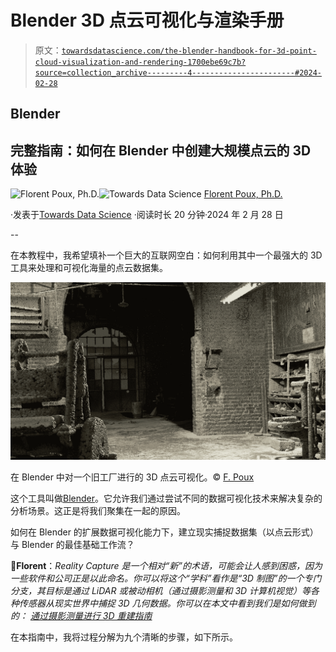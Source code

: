 # Blender 3D 点云可视化与渲染手册

> 原文：[`towardsdatascience.com/the-blender-handbook-for-3d-point-cloud-visualization-and-rendering-1700ebe69c7b?source=collection_archive---------4-----------------------#2024-02-28`](https://towardsdatascience.com/the-blender-handbook-for-3d-point-cloud-visualization-and-rendering-1700ebe69c7b?source=collection_archive---------4-----------------------#2024-02-28)

## Blender

## 完整指南：如何在 Blender 中创建大规模点云的 3D 体验

[](https://medium.com/@florentpoux?source=post_page---byline--1700ebe69c7b--------------------------------)![Florent Poux, Ph.D.](https://medium.com/@florentpoux?source=post_page---byline--1700ebe69c7b--------------------------------)[](https://towardsdatascience.com/?source=post_page---byline--1700ebe69c7b--------------------------------)![Towards Data Science](https://towardsdatascience.com/?source=post_page---byline--1700ebe69c7b--------------------------------) [Florent Poux, Ph.D.](https://medium.com/@florentpoux?source=post_page---byline--1700ebe69c7b--------------------------------)

·发表于[Towards Data Science](https://towardsdatascience.com/?source=post_page---byline--1700ebe69c7b--------------------------------) ·阅读时长 20 分钟·2024 年 2 月 28 日

--

在本教程中，我希望填补一个巨大的互联网空白：如何利用其中一个最强大的 3D 工具来处理和可视化海量的点云数据集。

![](img/112db9aed833eb684df399be732c75d3.png)

在 Blender 中对一个旧工厂进行的 3D 点云可视化。© [F. Poux](https://learngeodata.eu/)

这个工具叫做[Blender](https://www.blender.org/)。它允许我们通过尝试不同的数据可视化技术来解决复杂的分析场景。这正是将我们聚集在一起的原因。

如何在 Blender 的扩展数据可视化能力下，建立现实捕捉数据集（以点云形式）与 Blender 的最佳基础工作流？

🦊**Florent**：*Reality Capture 是一个相对“新”的术语，可能会让人感到困惑，因为一些软件和公司正是以此命名。你可以将这个“学科”看作是“3D 制图”的一个专门分支，其目标是通过 LiDAR 或被动相机（通过摄影测量和 3D 计算机视觉）等各种传感器从现实世界中捕捉 3D 几何数据。你可以在本文中看到我们是如何做到的：* [*通过摄影测量进行 3D 重建指南*](https://medium.com/towards-data-science/the-ultimate-guide-to-3d-reconstruction-with-photogrammetry-56155516ddc4)

在本指南中，我将过程分解为九个清晰的步骤，如下所示。

